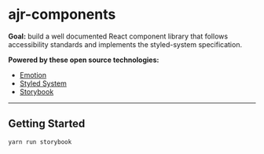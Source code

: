 # ajr-components

**Goal:** build a well documented React component library that follows accessibility standards and implements the styled-system specification.

**Powered by these open source technologies:**

- [Emotion](https://emotion.sh)
- [Styled System](https://styled-system.com/)
- [Storybook](https://storybook.js.org/)

---

## Getting Started

`yarn run storybook`
